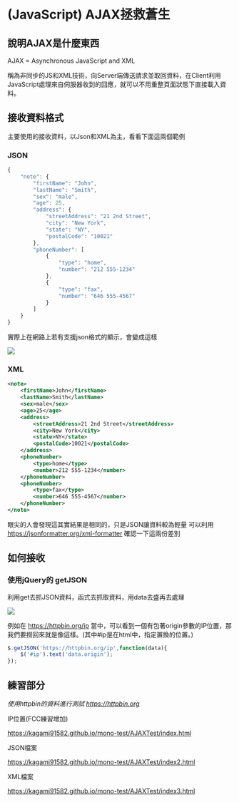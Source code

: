 # (JavaScript) AJAX拯救蒼生

## 說明AJAX是什麼東西

AJAX = Asynchronous JavaScript and XML

稱為非同步的JS和XML技術，向Server端傳送請求並取回資料，在Client利用JavaScript處理來自伺服器收到的回應，就可以不用重整頁面狀態下直接載入資料。

## 接收資料格式

主要使用的接收資料，以Json和XML為主，看看下面這兩個範例

### JSON

```jsx
{
	"note": {
		"firstName": "John",
		"lastName": "Smith",
		"sex": "male",
		"age": 25,
		"address": {
			"streetAddress": "21 2nd Street",
			"city": "New York",
			"state": "NY",
			"postalCode": "10021"
		},
		"phoneNumber": [
			{
				"type": "home",
				"number": "212 555-1234"
			},
			{
				"type": "fax",
				"number": "646 555-4567"
			}
		]
	}
}
```

實際上在網路上若有支援json格式的顯示，會變成這樣

![](https://i.imgur.com/pfriLY5.png)

### XML

```xml
<note>
    <firstName>John</firstName>
    <lastName>Smith</lastName>
    <sex>male</sex>
    <age>25</age>
    <address>
        <streetAddress>21 2nd Street</streetAddress>
        <city>New York</city>
        <state>NY</state>
        <postalCode>10021</postalCode>
    </address>
    <phoneNumber>
        <type>home</type>
        <number>212 555-1234</number>
    </phoneNumber>
    <phoneNumber>
        <type>fax</type>
        <number>646 555-4567</number>
    </phoneNumber>
</note>
```

眼尖的人會發現這其實結果是相同的，只是JSON讓資料較為輕量
可以利用 https://jsonformatter.org/xml-formatter 確認一下這兩份差別

## 如何接收
### 使用jQuery的 **getJSON**
利用get去抓JSON資料，函式去抓取資料，用data去盛再去處理

![](https://i.imgur.com/HsTDC1W.png)

例如在 https://httpbin.org/ip 當中，可以看到一個有包著origin參數的IP位置，那我們要撈回來就是像這樣。(其中#ip是在html中，指定置換的位置。)

```javascript
$.getJSON('https://httpbin.org/ip',function(data){
    $('#ip').text('data.origin');
});
```

## 練習部分
*使用httpbin的資料進行測試 https://httpbin.org*

IP位置(FCC練習增加) 

https://kagami91582.github.io/mono-test/AJAXTest/index.html

JSON檔案 

https://kagami91582.github.io/mono-test/AJAXTest/index2.html

XML檔案 

https://kagami91582.github.io/mono-test/AJAXTest/index3.html
